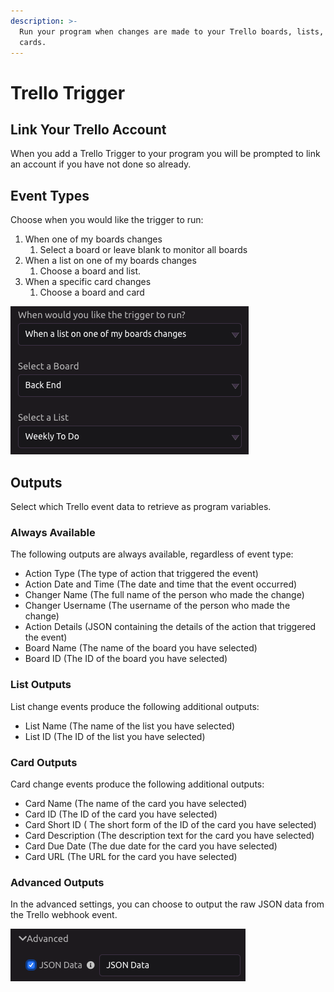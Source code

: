 ```yaml
---
description: >-
  Run your program when changes are made to your Trello boards, lists, and
  cards.
---
```


# Trello Trigger

## Link Your Trello Account

When you add a Trello Trigger to your program you will be prompted to link an account if you have not done so already. 

## Event Types

Choose when you would like the trigger to run:

1. When one of my boards changes
   1.  Select a board or leave blank to monitor all boards
2. When a list on one of my boards changes
   1. Choose a board and list.
3. When a specific card changes
   1. Choose a board and card

![](../.gitbook/assets/screen-shot-2019-07-15-at-5.15.53-pm.png)

## Outputs

Select which Trello event data to retrieve as program variables.

### Always Available

The following outputs are always available, regardless of event type:

* Action Type \(The type of action that triggered the event\)
* Action Date and Time \(The date and time that the event occurred\)
* Changer Name \(The full name of the person who made the change\)
* Changer Username \(The username of the person who made the change\)
* Action Details \(JSON containing the details of the action that triggered the event\)
* Board Name \(The name of the board you have selected\)
* Board ID \(The ID of the board you have selected\)

### List Outputs

List change events produce the following additional outputs:

* List Name \(The name of the list you have selected\)
* List ID \(The ID of the list you have selected\)

### Card Outputs

Card change events produce the following additional outputs:

* Card Name \(The name of the card you have selected\)
* Card ID \(The ID of the card you have selected\)
* Card Short ID \( The short form of the ID of the card you have selected\)
* Card Description \(The description text for the card you have selected\)
* Card Due Date \(The due date for the card you have selected\)
* Card URL \(The URL for the card you have selected\)

### Advanced Outputs

In the advanced settings, you can choose to output the raw JSON data from the Trello webhook event.

![](../.gitbook/assets/screen-shot-2019-07-15-at-5.44.41-pm.png)

